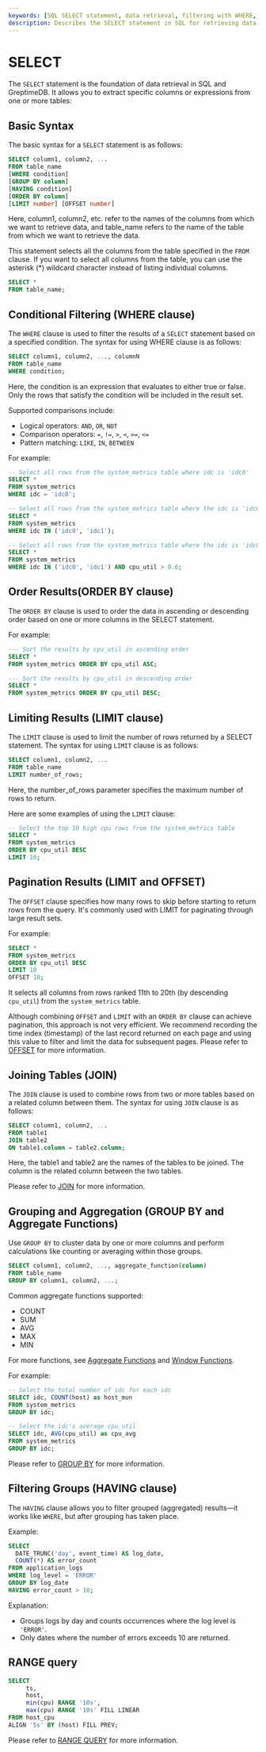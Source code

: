 ```yaml
---
keywords: [SQL SELECT statement, data retrieval, filtering with WHERE, LIMIT clause, JOIN tables, GROUP BY clause]
description: Describes the SELECT statement in SQL for retrieving data from tables, including syntax, filtering with WHERE, limiting results with LIMIT, joining tables, and grouping results with GROUP BY.
---
```


# SELECT

The `SELECT` statement is the foundation of data retrieval in SQL and GreptimeDB. It allows you to extract specific columns or expressions from one or more tables:

## Basic Syntax

The basic syntax for a `SELECT` statement is as follows:

```sql
SELECT column1, column2, ...
FROM table_name
[WHERE condition]
[GROUP BY column]
[HAVING condition]
[ORDER BY column]
[LIMIT number] [OFFSET number]
```

Here, column1, column2, etc. refer to the names of the columns from which we want to retrieve data,
and table_name refers to the name of the table from which we want to retrieve the data.

This statement selects all the columns from the table specified in the
`FROM` clause. If you want to select all columns from the table, you can use the asterisk (*) wildcard
character instead of listing individual columns.

```sql
SELECT *
FROM table_name;
```

## Conditional Filtering (WHERE clause)

The   `WHERE` clause is used to filter the results of a `SELECT` statement based on a specified condition. The
syntax for using WHERE clause is as follows:

```sql
SELECT column1, column2, ..., columnN
FROM table_name
WHERE condition;
```

Here, the condition is an expression that evaluates to either true or false. Only the rows that satisfy the condition will be included in the result set.

Supported comparisons include:
* Logical operators: `AND`, `OR`, `NOT`
* Comparison operators: `=`, `!=`, `>`, `<`, `>=`, `<=`
* Pattern matching: `LIKE`, `IN`, `BETWEEN`

For example:
```sql
-- Select all rows from the system_metrics table where idc is 'idc0'
SELECT *
FROM system_metrics
WHERE idc = 'idc0';

-- Select all rows from the system_metrics table where the idc is 'idc0' or 'idc0'
SELECT *
FROM system_metrics
WHERE idc IN ('idc0', 'idc1');

-- Select all rows from the system_metrics table where the idc is 'idc0' or 'idc0' and the cpu utilization is greater than 60%
SELECT *
FROM system_metrics
WHERE idc IN ('idc0', 'idc1') AND cpu_util > 0.6;
```


## Order Results(ORDER BY clause)
The `ORDER BY` clause is used to order the data in ascending or descending order based on one or more columns in the SELECT statement.

For example:

```sql
--- Sort the results by cpu_util in ascending order
SELECT *
FROM system_metrics ORDER BY cpu_util ASC;

--- Sort the results by cpu_util in descending order
SELECT *
FROM system_metrics ORDER BY cpu_util DESC;
```

## Limiting Results (LIMIT clause)

The `LIMIT` clause is used to limit the number of rows returned by a SELECT statement. The syntax for using
`LIMIT` clause is as follows:

```sql
SELECT column1, column2, ...
FROM table_name
LIMIT number_of_rows;
```

Here, the number_of_rows parameter specifies the maximum number of rows to return.

Here are some examples of using the `LIMIT` clause:

```sql
-- Select the top 10 high cpu rows from the system_metrics table
SELECT *
FROM system_metrics
ORDER BY cpu_util DESC
LIMIT 10;
```


## Pagination Results (LIMIT and OFFSET)

The `OFFSET` clause specifies how many rows to skip before starting to return rows from the query. It's commonly used with LIMIT for paginating through large result sets.

For example:
```sql
SELECT *
FROM system_metrics
ORDER BY cpu_util DESC
LIMIT 10
OFFSET 10;
```

It selects all columns from rows ranked 11th to 20th (by descending `cpu_util`)  from the `system_metrics` table.

Although combining `OFFSET` and `LIMIT` with an `ORDER BY` clause can achieve pagination, this approach is not very efficient. We recommend recording the time index (timestamp) of the last record returned on each page and using this value to filter and limit the data for subsequent pages. Please refer to [OFFSET](offset.md) for more information.

## Joining Tables (JOIN)

The `JOIN` clause is used to combine rows from two or more tables based on a related column between them. The syntax for using `JOIN` clause is as follows:

```sql
SELECT column1, column2, ...
FROM table1
JOIN table2
ON table1.column = table2.column;
```

Here, the table1 and table2 are the names of the tables to be joined. The column is the related column between the two tables.

Please refer to [JOIN](join.md) for more information.

## Grouping and Aggregation (GROUP BY and Aggregate Functions)

Use `GROUP BY` to cluster data by one or more columns and perform calculations like counting or averaging within those groups. 

```sql
SELECT column1, column2, ..., aggregate_function(column)
FROM table_name
GROUP BY column1, column2, ...;
```

Common aggregate functions supported:
* COUNT
* SUM
* AVG
* MAX
* MIN

For more functions, see [Aggregate Functions](/reference/sql/functions/df-functions.md#aggregate-functions) and [Window Functions](/reference/sql/functions/df-functions.md#window-functions).

For example:
```sql
-- Select the total number of idc for each idc
SELECT idc, COUNT(host) as host_mun
FROM system_metrics
GROUP BY idc;

-- Select the idc's average cpu_util
SELECT idc, AVG(cpu_util) as cpu_avg
FROM system_metrics
GROUP BY idc;
```

Please refer to [GROUP BY](group_by.md) for more information.

## Filtering Groups (HAVING clause)

The `HAVING` clause allows you to filter grouped (aggregated) results—it works like `WHERE`, but after grouping has taken place.

Example:
```sql
SELECT
  DATE_TRUNC('day', event_time) AS log_date,
  COUNT(*) AS error_count
FROM application_logs
WHERE log_level = 'ERROR'
GROUP BY log_date
HAVING error_count > 10;
```

Explanation:
* Groups logs by day and counts occurrences where the log level is `'ERROR'`.
* Only dates where the number of errors exceeds 10 are returned.

## RANGE query

```sql
SELECT
     ts,
     host,
     min(cpu) RANGE '10s',
     max(cpu) RANGE '10s' FILL LINEAR
FROM host_cpu
ALIGN '5s' BY (host) FILL PREV;
```

Please refer to [RANGE QUERY](range.md) for more information.